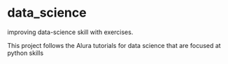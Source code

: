 # data_science
improving data-science skill with exercises.

This project follows the Alura tutorials for data science that are focused at python skills
